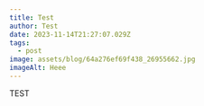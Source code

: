 ```yaml
---
title: Test
author: Test
date: 2023-11-14T21:27:07.029Z
tags:
  - post
image: assets/blog/64a276ef69f438_26955662.jpg
imageAlt: Heee
---
```

TEST